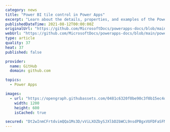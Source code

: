 ```yaml
---
category: news
title: "Power BI tile control in Power Apps"
excerpt: "Learn about the details, properties, and examples of the Power BI tile control in Power Apps. When you share an app that contains Power BI content, you must share not only the app itself but also the dashboard where the tile comes from. Otherwise ..."
publishedDateTime: 2021-08-12T00:00:00Z
originalUrl: "https://github.com/MicrosoftDocs/powerapps-docs/blob/main/powerapps-docs/maker/canvas-apps/controls/control-power-bi-tile.md"
webUrl: "https://github.com/MicrosoftDocs/powerapps-docs/blob/main/powerapps-docs/maker/canvas-apps/controls/control-power-bi-tile.md"
type: article
quality: 37
heat: 37
published: false

provider:
  name: GitHub
  domain: github.com

topics:
  - Power Apps

images:
  - url: "https://opengraph.githubassets.com/0481c6320f0be90c3f0b15ec4d3b74484ff2259486d691ebd17ab9d196d5dac1/MicrosoftDocs/powerapps-docs"
    width: 1200
    height: 600
    isCached: true

secured: "Dt2wInmCFrtdvimQQa1Ms3D/vViLXOZbySJXlbD2bWCL9nsdPBgxVUFDFaSFM6U9E9QiIaaAcXrQg3v9lcqhc6Zc71WspqJOWfnU4UaeVkJOrnxWd6GRIn2P9pb9rq0A2blPlucHY8O3n2KhXONvW1YzhmGA08aYD+kL9t6jIsT9b1CeO8meve20lDEHrrlK2PfLzBGmLFntGZhOQjxCU1XjFVrfhbLLWef1m+FT7gDDK80ulWJh4OYADzWJjwxkn5SwsWdshNLXq5L8DdTTaFyZ/vIp+IJ8IUP4Zytzo+pqYOF0l3ltND7ciWqcVd4v6G/uSKZ8AHW70b0IyP0T149uPC41G63YvnGXwoxIeSI=;gHoyRWnuby6OrzlRR8nJFg=="
---
```


